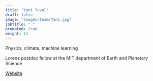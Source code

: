 ```yaml
---
title: "Yani Yuval"
draft: false
image: "images/team/Yani.jpg"
jobtitle: " "
promoted: true
weight: 12
---
```


Physics, climate, machine learning

Lorenz postdoc fellow at the MIT department of Earth and Planetary Science


[Website](https:https://yaniyuval.wixsite.com/janniy)
